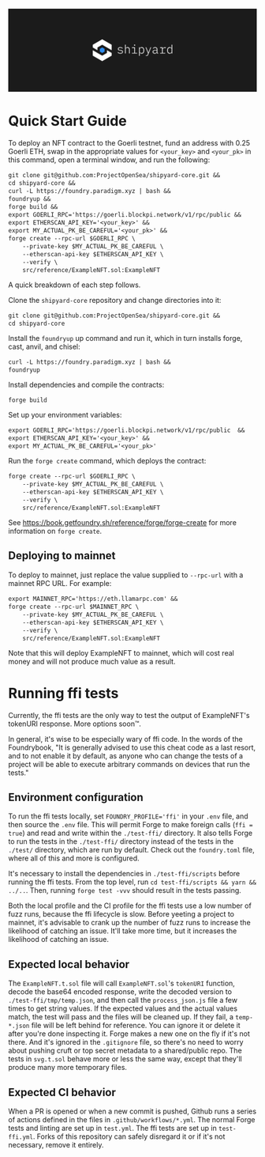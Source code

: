 ![Shipyard](img/shipyard-banner.jpg)

# Quick Start Guide

To deploy an NFT contract to the Goerli testnet, fund an address with 0.25 Goerli ETH, swap in the appropriate values for `<your_key>` and `<your_pk>` in this command, open a terminal window, and run the following:

```
git clone git@github.com:ProjectOpenSea/shipyard-core.git &&
cd shipyard-core &&
curl -L https://foundry.paradigm.xyz | bash &&
foundryup &&
forge build &&
export GOERLI_RPC='https://goerli.blockpi.network/v1/rpc/public &&
export ETHERSCAN_API_KEY='<your_key>' &&
export MY_ACTUAL_PK_BE_CAREFUL='<your_pk>' &&
forge create --rpc-url $GOERLI_RPC \
    --private-key $MY_ACTUAL_PK_BE_CAREFUL \
    --etherscan-api-key $ETHERSCAN_API_KEY \
    --verify \
    src/reference/ExampleNFT.sol:ExampleNFT
```

A quick breakdown of each step follows.

Clone the `shipyard-core` repository and change directories into it:

```
git clone git@github.com:ProjectOpenSea/shipyard-core.git &&
cd shipyard-core
```

Install the `foundryup` up command and run it, which in turn installs forge, cast, anvil, and chisel:

```
curl -L https://foundry.paradigm.xyz | bash &&
foundryup
```

Install dependencies and compile the contracts:

```
forge build
```

Set up your environment variables:

```
export GOERLI_RPC='https://goerli.blockpi.network/v1/rpc/public	 &&
export ETHERSCAN_API_KEY='<your_key>' &&
export MY_ACTUAL_PK_BE_CAREFUL='<your_pk>'
```

Run the `forge create` command, which deploys the contract:

```
forge create --rpc-url $GOERLI_RPC \
    --private-key $MY_ACTUAL_PK_BE_CAREFUL \
    --etherscan-api-key $ETHERSCAN_API_KEY \
    --verify \
    src/reference/ExampleNFT.sol:ExampleNFT
```

See https://book.getfoundry.sh/reference/forge/forge-create for more information on `forge create`.

## Deploying to mainnet

To deploy to mainnet, just replace the value supplied to `--rpc-url` with a mainnet RPC URL. For example:

```
export MAINNET_RPC='https://eth.llamarpc.com' &&
forge create --rpc-url $MAINNET_RPC \
    --private-key $MY_ACTUAL_PK_BE_CAREFUL \
    --etherscan-api-key $ETHERSCAN_API_KEY \
    --verify \
    src/reference/ExampleNFT.sol:ExampleNFT
```

Note that this will deploy ExampleNFT to mainnet, which will cost real money and will not produce much value as a result.

# Running ffi tests

Currently, the ffi tests are the only way to test the output of ExampleNFT's tokenURI response. More options soon™.

In general, it's wise to be especially wary of ffi code. In the words of the Foundrybook, "It is generally advised to use this cheat code as a last resort, and to not enable it by default, as anyone who can change the tests of a project will be able to execute arbitrary commands on devices that run the tests."

## Environment configuration

To run the ffi tests locally, set `FOUNDRY_PROFILE='ffi'` in your `.env` file, and then source the `.env` file. This will permit Forge to make foreign calls (`ffi = true`) and read and write within the `./test-ffi/` directory. It also tells Forge to run the tests in the `./test-ffi/` directory instead of the tests in the `./test/` directory, which are run by default. Check out the `foundry.toml` file, where all of this and more is configured.

It's necessary to install the dependencies in `./test-ffi/scripts` before running the ffi tests. From the top level, run `cd test-ffi/scripts && yarn && ../..`. Then, running `forge test -vvv` should result in the tests passing.

Both the local profile and the CI profile for the ffi tests use a low number of fuzz runs, because the ffi lifecycle is slow. Before yeeting a project to mainnet, it's advisable to crank up the number of fuzz runs to increase the likelihood of catching an issue. It'll take more time, but it increases the likelihood of catching an issue.

## Expected local behavior

The `ExampleNFT.t.sol` file will call `ExampleNFT.sol`'s `tokenURI` function, decode the base64 encoded response, write the decoded version to `./test-ffi/tmp/temp.json`, and then call the `process_json.js` file a few times to get string values. If the expected values and the actual values match, the test will pass and the files will be cleaned up. If they fail, a `temp-*.json` file will be left behind for reference. You can ignore it or delete it after you're done inspecting it. Forge makes a new one on the fly if it's not there. And it's ignored in the `.gitignore` file, so there's no need to worry about pushing cruft or top secret metadata to a shared/public repo. The tests in `svg.t.sol` behave more or less the same way, except that they'll produce many more temporary files.

## Expected CI behavior

When a PR is opened or when a new commit is pushed, Github runs a series of actions defined in the files in `.github/workflows/*.yml`. The normal Forge tests and linting are set up in `test.yml`. The ffi tests are set up in `test-ffi.yml`. Forks of this repository can safely disregard it or if it's not necessary, remove it entirely.
